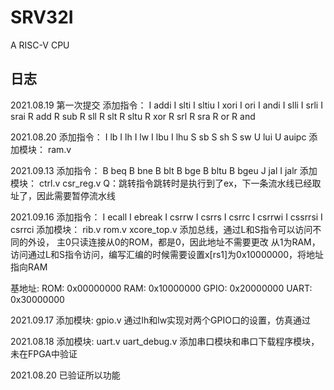# SRV32I
A RISC-V CPU

## 日志
2021.08.19
第一次提交
添加指令：
    I addi
    I slti
    I sltiu
    I xori
    I ori
    I andi
    I slli
    I srli
    I srai
    R add 
    R sub
    R sll
    R slt 
    R sltu
    R xor
    R srl
    R sra 
    R or
    R and

2021.08.20
添加指令：
    I lb
    I lh
    I lw
    I lbu
    I lhu 
    S sb 
    S sh 
    S sw
    U lui
    U auipc
添加模块：
    ram.v

2021.09.13
添加指令：
    B beq
    B bne 
    B blt
    B bge 
    B bltu 
    B bgeu
    J jal
    I jalr
添加模块：
    ctrl.v
    csr_reg.v
Q：跳转指令跳转时是执行到了ex，下一条流水线已经取址了，因此需要暂停流水线

2021.09.16
添加指令：
    I ecall
    I ebreak 
    I csrrw 
    I csrrs
    I csrrc
    I csrrwi 
    I cssrrsi 
    I csrrci
添加模块：
    rib.v
    rom.v
    xcore_top.v
添加总线，通过L和S指令可以访问不同的外设，
主0只读连接从0的ROM，都是0，因此地址不需要更改
从1为RAM，访问通过L和S指令访问，编写汇编的时候需要设置x[rs1]为0x10000000，将地址指向RAM

基地址:
    ROM:  0x00000000
    RAM:  0x10000000
    GPIO: 0x20000000
    UART: 0x30000000

2021.09.17
添加模块:
    gpio.v
    通过lh和lw实现对两个GPIO口的设置，仿真通过

2021.08.18
添加模块:
    uart.v
    uart_debug.v
    添加串口模块和串口下载程序模块，未在FPGA中验证

2021.08.20
    已验证所以功能
